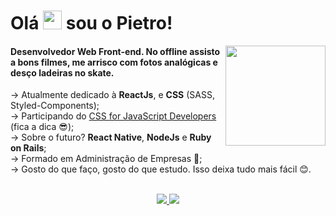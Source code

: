 
<h1 align="left">Olá <img src="https://raw.githubusercontent.com/kaueMarques/kaueMarques/master/hi.gif" width="30px"> sou o Pietro!</h1>
<img height="160em" align="right" src="https://github-readme-stats.vercel.app/api/top-langs/?username=pwsera&layout=compact&langs_count=7&theme=radical"/>
<h4 align="left">Desenvolvedor Web Front-end. No offline assisto a bons filmes, me arrisco com fotos analógicas e desço ladeiras no skate.</h4>


  &#8594; Atualmente dedicado à <strong>ReactJs</strong>, e <strong>CSS</strong> (SASS, Styled-Components);
  <br>
  &#8594; Participando do <a href="https://courses.joshwcomeau.com/css-for-js">CSS for JavaScript Developers</a> (fica a dica 😎);
  <br>
  &#8594; Sobre o futuro? <strong>React Native</strong>, <strong>NodeJs</strong> e <strong>Ruby on Rails</strong>;
  <br>
  &#8594; Formado em Administração de Empresas 📓;
  <br>
  &#8594; Gosto do que faço, gosto do que estudo. Isso deixa tudo mais fácil 😊.
 
 <br>
 
  <div  align="center">
  <a href= "mailto:weg.pietro@gmail.com" title="weg.pietro@gmail.com">
    <img src="https://img.shields.io/badge/-Gmail-%23333?style=for-the-badge&logo=gmail&logoColor=white" target="_blank">
  </a>
  <a href="https://www.linkedin.com/in/pwsera/" target="_blank" title="pwsera">
    <img src="https://img.shields.io/badge/-LinkedIn-%230077B5?style=for-the-badge&logo=linkedin&logoColor=white" target="_blank">
  </a> 
</div>



